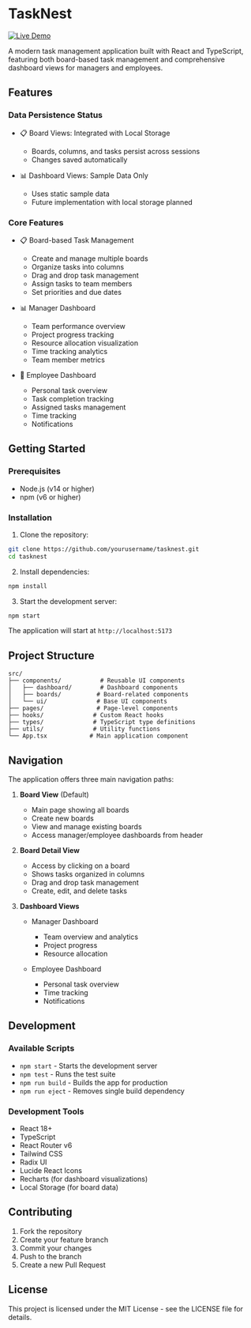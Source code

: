 # TaskNest

[![Live Demo](https://img.shields.io/badge/demo-online-brightgreen)](https://kusuma-tasknet.netlify.app/)

A modern task management application built with React and TypeScript, featuring both board-based task management and comprehensive dashboard views for managers and employees.

## Features

### Data Persistence Status
- 📋 Board Views: Integrated with Local Storage
  - Boards, columns, and tasks persist across sessions
  - Changes saved automatically

- 📊 Dashboard Views: Sample Data Only
  - Uses static sample data
  - Future implementation with local storage planned

### Core Features
- 📋 Board-based Task Management
  - Create and manage multiple boards
  - Organize tasks into columns
  - Drag and drop task management
  - Assign tasks to team members
  - Set priorities and due dates

- 📊 Manager Dashboard
  - Team performance overview
  - Project progress tracking
  - Resource allocation visualization
  - Time tracking analytics
  - Team member metrics

- 👤 Employee Dashboard
  - Personal task overview
  - Task completion tracking
  - Assigned tasks management
  - Time tracking
  - Notifications

## Getting Started

### Prerequisites

- Node.js (v14 or higher)
- npm (v6 or higher)

### Installation

1. Clone the repository:
```bash
git clone https://github.com/yourusername/tasknest.git
cd tasknest
```

2. Install dependencies:
```bash
npm install
```

3. Start the development server:
```bash
npm start
```

The application will start at `http://localhost:5173`

## Project Structure

```
src/
├── components/           # Reusable UI components
│   ├── dashboard/        # Dashboard components
│   ├── boards/          # Board-related components
│   └── ui/              # Base UI components
├── pages/               # Page-level components
├── hooks/              # Custom React hooks
├── types/              # TypeScript type definitions
├── utils/              # Utility functions
└── App.tsx            # Main application component
```

## Navigation

The application offers three main navigation paths:

1. **Board View** (Default)
   - Main page showing all boards
   - Create new boards
   - View and manage existing boards
   - Access manager/employee dashboards from header

2. **Board Detail View**
   - Access by clicking on a board
   - Shows tasks organized in columns
   - Drag and drop task management
   - Create, edit, and delete tasks

3. **Dashboard Views**
   - Manager Dashboard
     - Team overview and analytics
     - Project progress
     - Resource allocation
   
   - Employee Dashboard
     - Personal task overview
     - Time tracking
     - Notifications

## Development

### Available Scripts

- `npm start` - Starts the development server
- `npm test` - Runs the test suite
- `npm run build` - Builds the app for production
- `npm run eject` - Removes single build dependency

### Development Tools

- React 18+
- TypeScript
- React Router v6
- Tailwind CSS
- Radix UI
- Lucide React Icons
- Recharts (for dashboard visualizations)
- Local Storage (for board data)

## Contributing

1. Fork the repository
2. Create your feature branch
3. Commit your changes
4. Push to the branch
5. Create a new Pull Request

## License

This project is licensed under the MIT License - see the LICENSE file for details.
